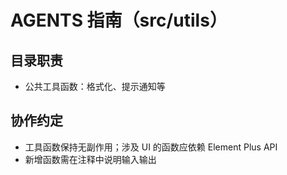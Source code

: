 # AGENTS 指南（src/utils）

## 目录职责

- 公共工具函数：格式化、提示通知等

## 协作约定

- 工具函数保持无副作用；涉及 UI 的函数应依赖 Element Plus API
- 新增函数需在注释中说明输入输出
